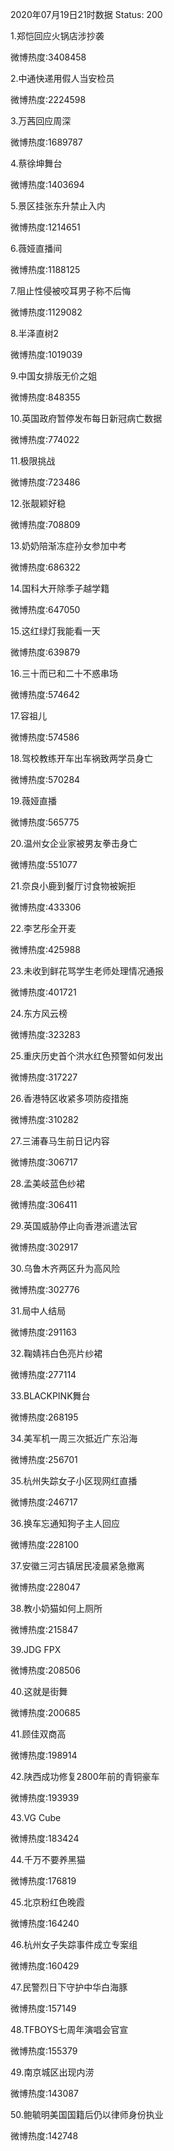 2020年07月19日21时数据
Status: 200

1.郑恺回应火锅店涉抄袭

微博热度:3408458

2.中通快递用假人当安检员

微博热度:2224598

3.万茜回应周深

微博热度:1689787

4.蔡徐坤舞台

微博热度:1403694

5.景区挂张东升禁止入内

微博热度:1214651

6.薇娅直播间

微博热度:1188125

7.阻止性侵被咬耳男子称不后悔

微博热度:1129082

8.半泽直树2

微博热度:1019039

9.中国女排版无价之姐

微博热度:848355

10.英国政府暂停发布每日新冠病亡数据

微博热度:774022

11.极限挑战

微博热度:723486

12.张靓颖好稳

微博热度:708809

13.奶奶陪渐冻症孙女参加中考

微博热度:686322

14.国科大开除季子越学籍

微博热度:647050

15.这红绿灯我能看一天

微博热度:639879

16.三十而已和二十不惑串场

微博热度:574642

17.容祖儿

微博热度:574586

18.驾校教练开车出车祸致两学员身亡

微博热度:570284

19.薇娅直播

微博热度:565775

20.温州女企业家被男友拳击身亡

微博热度:551077

21.奈良小鹿到餐厅讨食物被婉拒

微博热度:433306

22.李艺彤全开麦

微博热度:425988

23.未收到鲜花骂学生老师处理情况通报

微博热度:401721

24.东方风云榜

微博热度:323283

25.重庆历史首个洪水红色预警如何发出

微博热度:317227

26.香港特区收紧多项防疫措施

微博热度:310282

27.三浦春马生前日记内容

微博热度:306717

28.孟美岐蓝色纱裙

微博热度:306411

29.英国威胁停止向香港派遣法官

微博热度:302917

30.乌鲁木齐两区升为高风险

微博热度:302776

31.局中人结局

微博热度:291163

32.鞠婧祎白色亮片纱裙

微博热度:277114

33.BLACKPINK舞台

微博热度:268195

34.美军机一周三次抵近广东沿海

微博热度:256701

35.杭州失踪女子小区现网红直播

微博热度:246717

36.换车忘通知狗子主人回应

微博热度:228100

37.安徽三河古镇居民凌晨紧急撤离

微博热度:228047

38.教小奶猫如何上厕所

微博热度:215847

39.JDG FPX

微博热度:208506

40.这就是街舞

微博热度:200685

41.顾佳双商高

微博热度:198914

42.陕西成功修复2800年前的青铜豪车

微博热度:193939

43.VG Cube

微博热度:183424

44.千万不要养黑猫

微博热度:176819

45.北京粉红色晚霞

微博热度:164240

46.杭州女子失踪事件成立专案组

微博热度:160429

47.民警烈日下守护中华白海豚

微博热度:157149

48.TFBOYS七周年演唱会官宣

微博热度:155379

49.南京城区出现内涝

微博热度:143087

50.鲍毓明美国国籍后仍以律师身份执业

微博热度:142748

